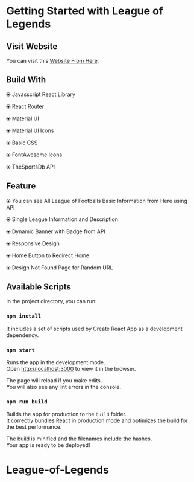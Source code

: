 # Getting Started with League of Legends

## Visit Website
You can visit this [Website From Here](https://leagueoflegends.sazzadonik.com/).


## Build With

⦿ Javasscript React Library

⦿ React Router

⦿ Material UI

⦿ Material UI Icons

⦿ Basic CSS

⦿ FontAwesome Icons

⦿ TheSportsDb API

## Feature

⦿ You can see All League of Footballs Basic Information from Here using API

⦿ Single League Information and Description

⦿ Dynamic Banner with Badge from API

⦿ Responsive Design

⦿ Home Button to Redirect Home

⦿ Design Not Found Page for Random URL

## Available Scripts

In the project directory, you can run:

### `npm install`

It includes a set of scripts used by Create React App as a development dependency.

### `npm start`

Runs the app in the development mode.\
Open [http://localhost:3000](http://localhost:3000) to view it in the browser.

The page will reload if you make edits.\
You will also see any lint errors in the console.


### `npm run build`

Builds the app for production to the `build` folder.\
It correctly bundles React in production mode and optimizes the build for the best performance.

The build is minified and the filenames include the hashes.\
Your app is ready to be deployed!

# League-of-Legends
